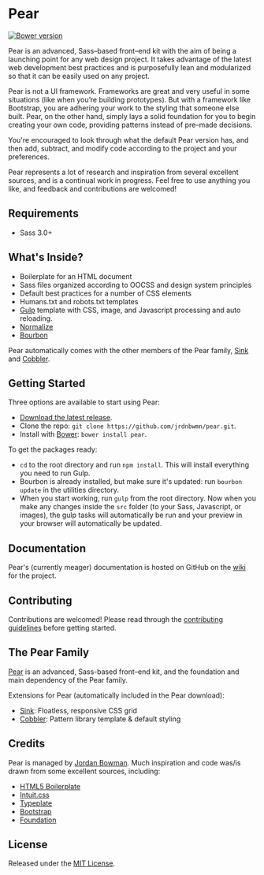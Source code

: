 # Pear
[![Bower version](https://badge.fury.io/bo/pear.svg)](http://badge.fury.io/bo/pear)

Pear is an advanced, Sass–based front–end kit with the aim of being a launching point for any web design project. It takes advantage of the latest web development best practices and is purposefully lean and modularized so that it can be easily used on any project.

Pear is not a UI framework. Frameworks are great and very useful in some situations (like when you’re building prototypes). But with a framework like Bootstrap, you are adhering your work to the styling that someone else built. Pear, on the other hand, simply lays a solid foundation for you to begin creating your own code, providing patterns instead of pre–made decisions.

You're encouraged to look through what the default Pear version has, and then add, subtract, and modify code according to the project and your preferences.

Pear represents a lot of research and inspiration from several excellent sources, and is a continual work in progress. Feel free to use anything you like, and feedback and contributions are welcomed!

## Requirements
- Sass 3.0+

## What's Inside?
- Boilerplate for an HTML document
- Sass files organized according to OOCSS and design system principles
- Default best practices for a number of CSS elements
- Humans.txt and robots.txt templates
- [Gulp](http://gulpjs.com/) template with CSS, image, and Javascript processing and auto reloading.
- [Normalize](http://necolas.github.io/normalize.css/)
- [Bourbon](https://github.com/thoughtbot/bourbon)

Pear automatically comes with the other members of the Pear family, [Sink](https://github.com/jrdnbwmn/Sink) and [Cobbler](https://github.com/jrdnbwmn/Cobbler).

## Getting Started
Three options are available to start using Pear:
- [Download the latest release](https://github.com/jrdnbwmn/pear/archive/v2.3.0.zip).
- Clone the repo: `git clone https://github.com/jrdnbwmn/pear.git`.
- Install with [Bower](http://bower.io): `bower install pear`.

To get the packages ready:
- `cd` to the root directory and run `npm install`. This will install everything you need to run Gulp.
- Bourbon is already installed, but make sure it's updated: run `bourbon update` in the utilities directory.
- When you start working, run `gulp` from the root directory. Now when you make any changes inside the `src` folder (to your Sass, Javascript, or images), the gulp tasks will automatically be run and your preview in your browser will automatically be updated.

## Documentation
Pear's (currently meager) documentation is hosted on GitHub on the [wiki](https://github.com/jrdnbwmn/Pear/wiki) for the project.

## Contributing
Contributions are welcomed! Please read through the [contributing guidelines](https://github.com/jrdnbwmn/pear/blob/master/CONTRIBUTING.md) before getting started.

## The Pear Family
[Pear](https://github.com/jrdnbwmn/Pear) is an advanced, Sass-based front–end kit, and the foundation and main dependency of the Pear family.

Extensions for Pear (automatically included in the Pear download):
- [Sink](https://github.com/jrdnbwmn/Sink): Floatless, responsive CSS grid
- [Cobbler](https://github.com/jrdnbwmn/Cobbler): Pattern library template & default styling

## Credits
Pear is managed by [Jordan Bowman](http://jrdnbwmn.com). Much inspiration and code was/is drawn from some excellent sources, including:
- [HTML5 Boilerplate](https://github.com/h5bp/html5-boilerplate)
- [Intuit.css](http://inuitcss.com/) 
- [Typeplate](http://typeplate.com/)
- [Bootstrap](http://getbootstrap.com/)
- [Foundation](http://foundation.zurb.com/index.html)

## License
Released under the [MIT License](LICENSE.txt).